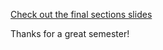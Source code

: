 [Check out the final sections slides](https://docs.google.com/presentation/d/1AULM8_Hvr1fE7Q7jZ9vZG7JiNhtu4H9nZw1BS41KnRY/edit?usp=sharing)

Thanks for a great semester! 

